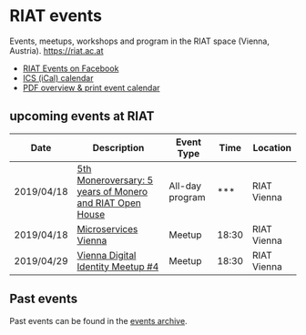 [RIAT Events on Facebook]: https://www.facebook.com/pg/riat.ac.at/events/ "RIAT Events on Facebook"
[ICS (iCal) calendar]: https://calendar.google.com/calendar/ical/riat.at_nst52qhk2fca3u8dvhce8pepbg%40group.calendar.google.com/public/basic.ics "Online subscription to events by the RIAT Institute. Crypto, Blockchain, DLT"
[RIAT website]: https://riat.ac.at
[RIAT activities archive]: https://riat.at/activities
[Eventbrite page]: https://www.eventbrite.com/o/riat-academy-10768509578 "RIAT academy eventbrite page"
[PDF overview & print event calendar]: https://github.com/parasew/riat-events/raw/master/assets/2019-04-RIAT_program_PDF_calendar_2019.pdf
[events archive]: https://github.com/parasew/riat-events/tree/master/archive

# RIAT events
Events, meetups, workshops and program in the RIAT space (Vienna, Austria). https://riat.ac.at

* [RIAT Events on Facebook]
* [ICS (iCal) calendar]
* [PDF overview & print event calendar]

## upcoming events at RIAT

| Date       | Description                                                                                                                                 | Event Type | Time  | Location    |
| ---------- | ------------------------------------------------------------------------------------------------------------------------------------------- | ---------- | ----- | ----------- |
| 2019/04/18 | [5th Moneroversary: 5 years of Monero and RIAT Open House](https://www.facebook.com/events/370653886870162/)                                                                        | All-day program     | *** | RIAT Vienna |
| 2019/04/18 | [Microservices Vienna](https://www.meetup.com/microservices-vienna/)                                                                        | Meetup     | 18:30 | RIAT Vienna |
| 2019/04/29 | [Vienna Digital Identity Meetup #4](https://www.meetup.com/Vienna-Digital-Identity-Meetup/events/260079899/)                                | Meetup     | 18:30 | RIAT Vienna | 

## Past events

Past events can be found in the [events archive].
